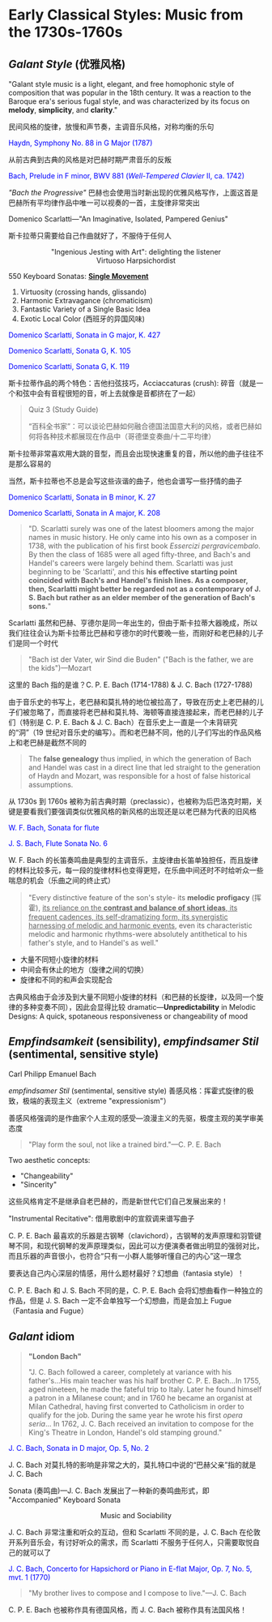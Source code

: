 # Early Classical Styles: Music from the 1730s-1760s

## *Galant Style* (优雅风格)

"Galant style music is a light, elegant, and free homophonic style of composition that was popular in the 18th century. It was a reaction to the Baroque era's serious fugal style, and was characterized by its focus on **melody**, **simplicity**, and **clarity**."

民间风格的旋律，放慢和声节奏，主调音乐风格，对称均衡的乐句

<font color=blue>Haydn, Symphony No. 88 in G Major (1787)</font>

从前古典到古典的风格是对巴赫时期严肃音乐的反叛

<font color=blue>Bach, Prelude in F minor, BWV 881 (*Well-Tempered Clavier* II, ca. 1742)</font>

*"Bach the Progressive"* 巴赫也会使用当时新出现的优雅风格写作，上面这首是巴赫所有平均律作品中唯一可以视奏的一首，主旋律非常突出

Domenico Scarlatti—"An Imaginative, Isolated, Pampered Genius"

斯卡拉蒂只需要给自己作曲就好了，不服侍于任何人

<center>"Ingenious Jesting with Art": delighting the listener</center>
<center>Virtuoso Harpsichordist</center>

550 Keyboard Sonatas: <u>**Single Movement**</u>

1. Virtuosity (crossing hands, glissando)
2. Harmonic Extravagance (chromaticism)
3. Fantastic Variety of a Single Basic Idea
4. Exotic Local Color (西班牙的异国风味)

<font color=blue>Domenico Scarlatti, Sonata in G major, K. 427</font>

<font color=blue>Domenico Scarlatti, Sonata G, K. 105</font>

<font color=blue>Domenico Scarlatti, Sonata G, K. 119</font>

斯卡拉蒂作品的两个特色：吉他扫弦技巧，Acciaccaturas (crush): 碎音（就是一个和弦中会有音程很短的音，听上去就像是音都挤在了一起）

> Quiz 3 (Study Guide)
>
> “百科全书家”：可以谈论巴赫如何融合德国法国意大利的风格，或者巴赫如何将各种技术都展现在作品中（哥德堡变奏曲/十二平均律）

斯卡拉蒂非常喜欢用大跳的音型，而且会出现快速重复的音，所以他的曲子往往不是那么容易的

当然，斯卡拉蒂也不总是会写这些诙谐的曲子，他也会谱写一些抒情的曲子

<font color=blue>Domenico Scarlatti, Sonata in B minor, K. 27</font>

<font color=blue>Domenico Scarlatti, Sonata in A major, K. 208</font>

>"D. Scarlatti surely was one of the latest bloomers among the major names in music history. He only came into his own as a composer in 1738, with the publication of his first book *Essercizi pergravicembalo*. By then the class of 1685 were all aged fifty-three, and Bach's and Handel's careers were largely behind them. Scarlatti was just beginning to be 'Scarlatti', and this **his effective starting point coincided with Bach's and Handel's finish lines. As a composer, then, Scarlatti might better be regarded not as a contemporary of J. S. Bach but rather as an elder member of the generation of Bach's sons.**"

Scarlatti 虽然和巴赫、亨德尔是同一年出生的，但由于斯卡拉蒂大器晚成，所以我们往往会认为斯卡拉蒂比巴赫和亨德尔的时代要晚一些，而刚好和老巴赫的儿子们是同一个时代

> "Bach ist der Vater, wir Sind die Buden" ("Bach is the father, we are the kids")—Mozart

这里的 Bach 指的是谁？C. P. E. Bach (1714-1788) & J. C. Bach (1727-1788)

由于音乐史的书写上，老巴赫和莫扎特的地位被拉高了，导致在历史上老巴赫的儿子们被忽略了，而直接将老巴赫和莫扎特、海顿等直接连接起来，而老巴赫的儿子们（特别是 C. P. E. Bach & J. C. Bach）在音乐史上一直是一个未背研究的“洞”（19 世纪对音乐史的编写）。而和老巴赫不同，他的儿子们写出的作品风格上和老巴赫是截然不同的

> The **false genealogy** thus implied, in which the generation of Bach and Handel was cast in a direct line that led straight to the generation of Haydn and Mozart, was responsible for a host of false historical assumptions.

从 1730s 到 1760s 被称为前古典时期（preclassic），也被称为后巴洛克时期，关键是要看我们要强调类似优雅风格的新风格的出现还是以老巴赫为代表的旧风格

<font color=blue>W. F. Bach, Sonata for flute</font>

<font color=blue>J. S. Bach, Flute Sonata No. 6</font>

W. F. Bach 的长笛奏鸣曲是典型的主调音乐，主旋律由长笛单独担任，而且旋律的材料比较多元，每一段的旋律材料也变得更短，在乐曲中间还时不时给听众一些喘息的机会（乐曲之间的终止式）

> "Every distinctive feature of the son's style- its **melodic profigacy** (挥霍), <u>its reliance on the **contrast and balance of short ideas**, its frequent cadences, its self-dramatizing form, its synergistic harnessing of melodic and harmonic events</u>, even its characteristic melodic and harmonic rhythms-were absolutely antithetical to his father's style, and to Handel's as well."

- 大量不同短小旋律的材料
- 中间会有休止的地方（旋律之间的切换）
- 旋律和不同的和声会实现配合

古典风格由于会涉及到大量不同短小旋律的材料（和巴赫的长旋律，以及同一个旋律的多种变奏不同），因此会显得比较 dramatic—**Unpredictability** in Melodic Designs: A quick, spotaneous responsiveness or changeability of mood

## *Empfindsamkeit* (sensibility), *empfindsamer Stil* (sentimental, sensitive style)

Carl Philipp Emanuel Bach

*empfindsamer Stil* (sentimental, sensitive style) 善感风格：挥霍式旋律的极致，极端的表现主义（extreme "expressionism"）

善感风格强调的是作曲家个人主观的感受—浪漫主义的先驱，极度主观的美学审美态度

> "Play form the soul, not like a trained bird."—C. P. E. Bach

Two aesthetic concepts:

- "Changeability"
- "Sincerity"

这些风格肯定不是继承自老巴赫的，而是新世代它们自己发展出来的！

"Instrumental Recitative": 借用歌剧中的宣叙调来谱写曲子

C. P. E. Bach 最喜欢的乐器是古钢琴（clavichord），古钢琴的发声原理和羽管键琴不同，和现代钢琴的发声原理类似，因此可以方便演奏者做出明显的强弱对比，而且乐器的声音很小，也符合“只有一小群人能够听懂自己的内心”这一理念

要表达自己内心深层的情感，用什么题材最好？幻想曲（fantasia style）！

C. P. E. Bach 和 J. S. Bach 不同的是，C. P. E. Bach 会将幻想曲看作一种独立的作品，但是 J. S. Bach 一定不会单独写一个幻想曲，而是会加上 Fugue（Fantasia and Fugue）

## *Galant* idiom

> **"London Bach"**
>
> "J. C. Bach followed a career, completely at variance with his father's...His main teacher was his half brother C. P. E. Bach...In 1755, aged nineteen, he made the fateful trip to Italy. Later he found himself a patron in a Milanese count; and in 1760 he became an organist at Milan Cathedral, having first converted to Catholicism in order to qualify for the job. During the same year he wrote his first *opera seria*... In 1762, J. C. Bach received an invitation to compose for the King's Theatre in London, Handel's old stamping ground."

<font color=blue>J. C. Bach, Sonata in D major, Op. 5, No. 2</font>

J. C. Bach 对莫扎特的影响是非常之大的，莫扎特口中说的“巴赫父亲”指的就是 J. C. Bach

Sonata (奏鸣曲)—J. C. Bach 发展出了一种新的奏鸣曲形式，即 "Accompanied" Keyboard Sonata

<center>Music and Sociability</center>

J. C. Bach 非常注重和听众的互动，但和 Scarlatti 不同的是，J. C. Bach 在伦敦开系列音乐会，有讨好听众的需求，而 Scarlatti 不服务于任何人，只需要取悦自己的就可以了

<font color=blue>J. C. Bach, Concerto for Hapsichord or Piano in E-flat Major, Op. 7, No. 5, mvt. 1 (1770)</font>

> "My brother lives to compose and I compose to live."—J. C. Bach

C. P. E. Bach 也被称作具有德国风格，而 J. C. Bach 被称作具有法国风格！